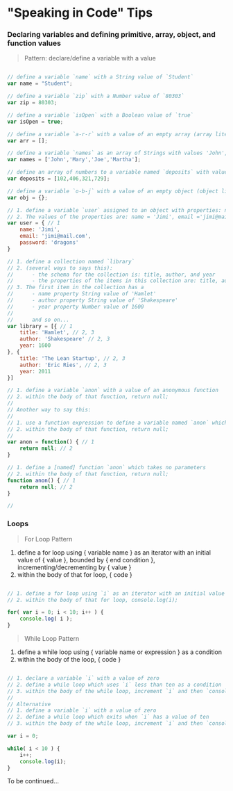 # "Speaking in Code" Tips

### Declaring variables and defining primitive, array, object, and function values
> Pattern: declare/define a variable <name> with a <type> value <value>

```javascript

// define a variable `name` with a String value of `Student`
var name = "Student";

// define a variable `zip` with a Number value of `80303`
var zip = 80303;

// define a variable `isOpen` with a Boolean value of `true`
var isOpen = true;

// define a variable `a-r-r` with a value of an empty array (array literal)
var arr = [];

// define a variable `names` as an array of Strings with values 'John', 'Mary', 'Joe', & 'Martha' in title case
var names = ['John','Mary','Joe','Martha'];

// define an array of numbers to a variable named `deposits` with values 102, 406, 321, & 729
var deposits = [102,406,321,729];

// define a variable `o-b-j` with a value of an empty object (object literal)
var obj = {};

// 1. define a variable `user` assigned to an object with properties: name, email, & password
// 2. The values of the properties are: name = 'Jimi', email ='jimi@mail.com', password = 'dragons'
var user = { // 1
    name: 'Jimi',
    email: 'jimi@mail.com',
    password: 'dragons'
}

// 1. define a collection named `library`
// 2. (several ways to says this):
//      - the schema for the collection is: title, author, and year
//      - the properties of the items in this collection are: title, author, and year
// 3. The first item in the collection has a
//      - name property String value of 'Hamlet'
//      - author property String value of 'Shakespeare'
//      - year property Number value of 1600
//      
//      and so on...
var library = [{ // 1
    title: 'Hamlet', // 2, 3
    author: 'Shakespeare' // 2, 3
    year: 1600
}, {
    title: 'The Lean Startup', // 2, 3
    author: 'Eric Ries', // 2, 3
    year: 2011
}]

// 1. define a variable `anon` with a value of an anonymous function
// 2. within the body of that function, return null;
//
// Another way to say this:
//
// 1. use a function expression to define a variable named `anon` which takes no parameters
// 2. within the body of that function, return null;
//
var anon = function() { // 1
    return null; // 2
}

// 1. define a [named] function `anon` which takes no parameters
// 2. within the body of that function, return null;
function anon() { // 1
    return null; // 2
}

//

```

### Loops
> For Loop Pattern

1. define a for loop using { variable name } as an iterator with an initial value of { value }, bounded by { end condition }, incrementing/decrementing by { value }
2. within the body of that for loop, { code }

```javascript

// 1. define a for loop using `i` as an iterator with an initial value of `0`, bounded by 10, incrementing by 1
// 2. within the body of that for loop, console.log(i);

for( var i = 0; i < 10; i++ ) {
    console.log( i );
}

```

> While Loop Pattern

1. define a while loop using { variable name or expression } as a condition
2. within the body of the loop, { code }

```javascript

// 1. declare a variable `i` with a value of zero
// 2. define a while loop which uses `i` less than ten as a condition
// 3. within the body of the while loop, increment `i` and then `console.log` its value
//
// Alternative
// 1. define a variable `i` with a value of zero
// 2. define a while loop which exits when `i` has a value of ten
// 3. within the body of the while loop, increment `i` and then `console.log` its value

var i = 0;

while( i < 10 ) {
    i++;
    console.log(i);
}

```

To be continued...
